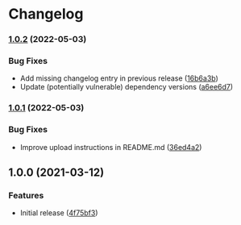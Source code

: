 # Changelog

### [1.0.2](https://www.github.com/fortify-ps/fortify-ssc-parser-sample/compare/v1.0.1...v1.0.2) (2022-05-03)


### Bug Fixes

* Add missing changelog entry in previous release ([16b6a3b](https://www.github.com/fortify-ps/fortify-ssc-parser-sample/commit/16b6a3ba34a36742ac22a2f7b84a469362fedec7))
* Update (potentially vulnerable) dependency versions ([a6ee6d7](https://www.github.com/fortify-ps/fortify-ssc-parser-sample/commit/a6ee6d70d9a1e21a48d54ba04dc46aa287fddece))

### [1.0.1](https://www.github.com/fortify-ps/fortify-ssc-parser-sample/compare/v1.0.0...v1.0.1) (2022-05-03)


### Bug Fixes

* Improve upload instructions in README.md ([36ed4a2](https://www.github.com/fortify-ps/fortify-ssc-parser-sample/commit/36ed4a258136a52137cafa0fb9682bcff89ab637))

## 1.0.0 (2021-03-12)


### Features

* Initial release ([4f75bf3](https://www.github.com/fortify-ps/fortify-ssc-parser-sample/commit/4f75bf3c9cb821b8981760769c1713b8b87f3f71))
